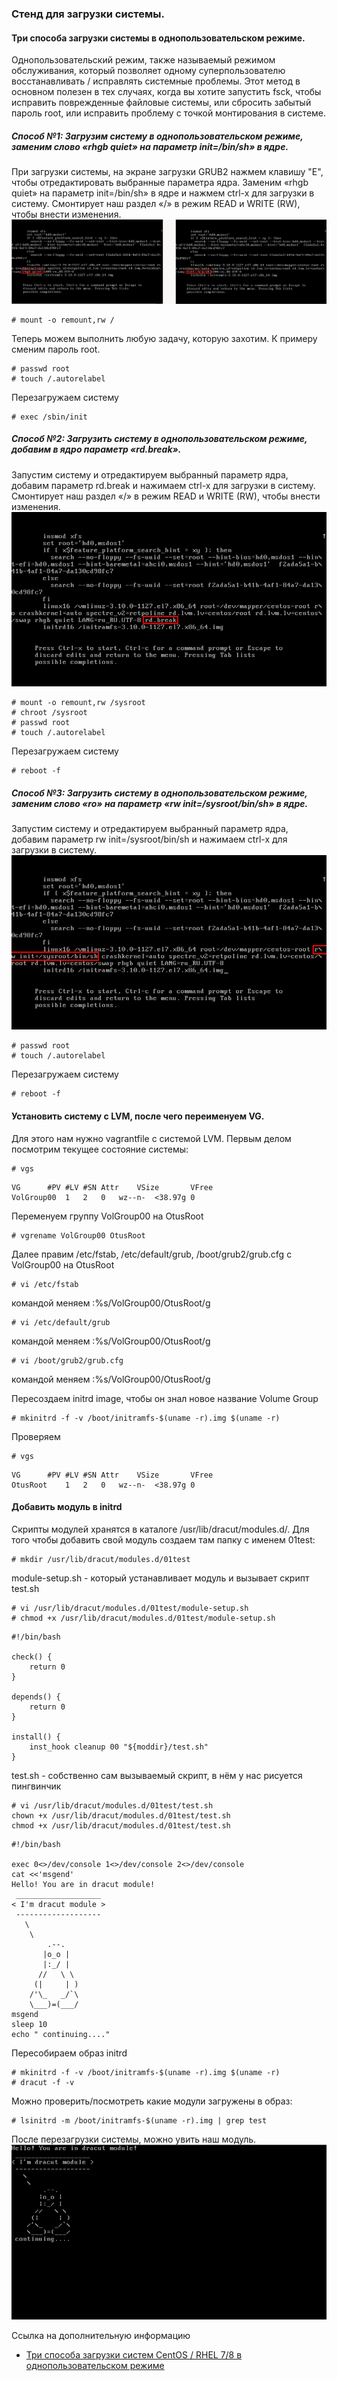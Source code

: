 ### Стенд для загрузки системы.

#### Три способа загрузки системы в однопользовательском режиме.

Однопользовательский режим, также называемый режимом обслуживания, который позволяет одному суперпользователю восстанавливать / исправлять системные проблемы.
Этот метод в основном полезен в тех случаях, когда вы хотите запустить fsck, чтобы исправить поврежденные файловые системы, или сбросить забытый пароль root, или исправить проблему с точкой монтирования в системе.

##### Способ №1: Загрузим систему в однопользовательском режиме, заменим слово «rhgb quiet» на параметр init=/bin/sh» в ядре.

При загрузки системы, на экране загрузки GRUB2 нажмем клавишу "E", чтобы отредактировать выбранные параметра ядра. Заменим «rhgb quiet» на параметр init=/bin/sh» в ядре и нажмем сtrl-x для загрузки в систему. Смонтирует наш раздел «/» в режим READ и WRITE (RW), чтобы внести изменения.
![](docs/1.jpg)
```
# mount -o remount,rw /
```
Теперь можем выполнить любую задачу, которую захотим. К примеру сменим пароль root.
```
# passwd root
# touch /.autorelabel
```
Перезагружаем систему
```
# exec /sbin/init
```
##### Способ №2: Загрузить систему в однопользовательском режиме, добавим в ядро параметр «rd.break».

Запустим систему и отредактируем выбранный параметр ядра, добавим параметр rd.break и нажимаем сtrl-x для загрузки в систему. Смонтирует наш раздел «/» в режим READ и WRITE (RW), чтобы внести изменения.
![](docs/2.jpg)
```
# mount -o remount,rw /sysroot
# chroot /sysroot
# passwd root
# touch /.autorelabel
```
Перезагружаем систему
```
# reboot -f
```
##### Способ №3: Загрузить систему в однопользовательском режиме, заменим слово «ro» на параметр «rw init=/sysroot/bin/sh» в ядре.

Запустим систему и отредактируем выбранный параметр ядра, добавим параметр rw init=/sysroot/bin/sh и нажимаем сtrl-x для загрузки в систему.
![](docs/3.jpg)
```
# passwd root
# touch /.autorelabel
```
Перезагружаем систему
```
# reboot -f
```

#### Установить систему с LVM, после чего переименуем VG.
Для этого нам нужно vagrantfile с системой LVM. Первым делом посмотрим текущее состояние системы:
```
# vgs
```
```
VG		#PV	#LV	#SN	Attr	VSize		VFree
VolGroup00	1	2	0	wz--n-	<38.97g	0 
```
Переменуем группу VolGroup00 на OtusRoot
```
# vgrename VolGroup00 OtusRoot
```
Далее правим /etc/fstab, /etc/default/grub, /boot/grub2/grub.cfg c VolGroup00 на OtusRoot
```
# vi /etc/fstab
```
командой меняем :%s/VolGroup00/OtusRoot/g
```
# vi /etc/default/grub
```
командой меняем :%s/VolGroup00/OtusRoot/g
```
# vi /boot/grub2/grub.cfg
```
командой меняем :%s/VolGroup00/OtusRoot/g

Пересоздаем initrd image, чтобы он знал новое название Volume Group
```
# mkinitrd -f -v /boot/initramfs-$(uname -r).img $(uname -r)
```
Проверяем
```
# vgs
```
```
VG		#PV	#LV	#SN	Attr	VSize		VFree
OtusRoot	1	2	0	wz--n-	<38.97g	0 
```
#### Добавить модуль в initrd

Скрипты модулей хранятся в каталоге /usr/lib/dracut/modules.d/. Для того чтобы
добавить свой модуль создаем там папку с именем 01test:
```
# mkdir /usr/lib/dracut/modules.d/01test
```

module-setup.sh - который устанавливает модуль и вызывает скрипт test.sh
```
# vi /usr/lib/dracut/modules.d/01test/module-setup.sh
# chmod +x /usr/lib/dracut/modules.d/01test/module-setup.sh
```
```
#!/bin/bash

check() {
    return 0
}

depends() {
    return 0
}

install() {
    inst_hook cleanup 00 "${moddir}/test.sh"
}
```
test.sh - собственно сам вызываемый скрипт, в нём у нас рисуется пингвинчик
```
# vi /usr/lib/dracut/modules.d/01test/test.sh
chown +x /usr/lib/dracut/modules.d/01test/test.sh
chmod +x /usr/lib/dracut/modules.d/01test/test.sh
```
```
#!/bin/bash

exec 0<>/dev/console 1<>/dev/console 2<>/dev/console
cat <<'msgend'
Hello! You are in dracut module!
 ___________________
< I'm dracut module >
 -------------------
   \
    \
        .--.
       |o_o |
       |:_/ |
      //   \ \
     (|     | )
    /'\_   _/`\
    \___)=(___/
msgend
sleep 10
echo " continuing...."
```
Пересобираем образ initrd
```
# mkinitrd -f -v /boot/initramfs-$(uname -r).img $(uname -r)
# dracut -f -v
```
Можно проверить/посмотреть какие модули загружены в образ:
```
# lsinitrd -m /boot/initramfs-$(uname -r).img | grep test
```
После перезагрузки системы, можно увить наш модуль.
![](docs/4.jpg)

Ссылка на дополнительную информацию
- [Три способа загрузки систем CentOS / RHEL 7/8 в однопользовательском режиме
](https://itsecforu.ru/2020/04/29/%F0%9F%90%A7-%D1%82%D1%80%D0%B8-%D1%81%D0%BF%D0%BE%D1%81%D0%BE%D0%B1%D0%B0-%D0%B7%D0%B0%D0%B3%D1%80%D1%83%D0%B7%D0%BA%D0%B8-%D1%81%D0%B8%D1%81%D1%82%D0%B5%D0%BC-centos-rhel-7-8-%D0%B2-%D0%BE%D0%B4/)


